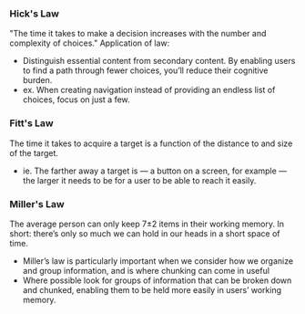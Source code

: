 
### Hick's Law
"The time it takes to make a decision increases with the number and complexity of choices."
Application of law:
- Distinguish essential content from secondary content. By enabling users to find a path through fewer choices, you’ll reduce their cognitive burden.
- ex. When creating navigation instead of providing an endless list of choices, focus on just a few.

### Fitt's Law
The time it takes to acquire a target is a function of the distance to and size of the target.
- ie. The farther away a target is — a button on a screen, for example — the larger it needs to be for a user to be able to reach it easily.

### Miller's Law
The average person can only keep 7±2  items in their working memory. In short: there’s only so much we can hold in our heads in a short space of time.
- Miller’s law is particularly important when we consider how we organize and group information, and is where chunking can come in useful
- Where possible look for groups of information that can be broken down and chunked, enabling them to be held more easily in users’ working memory.

